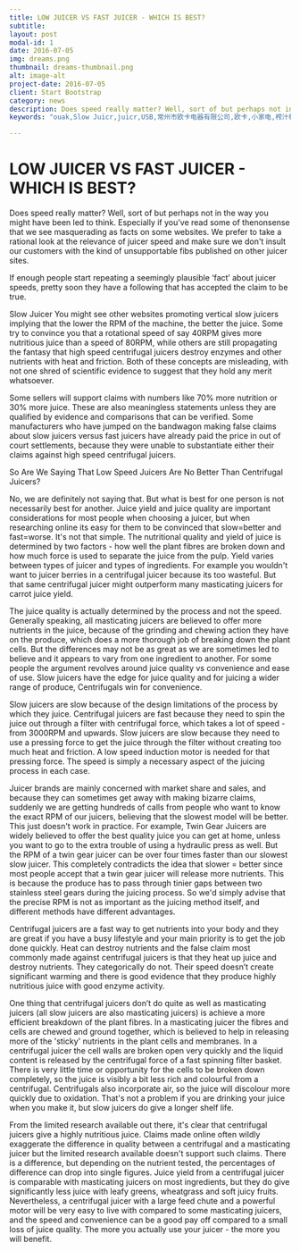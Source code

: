 ```yaml
---
title: LOW JUICER VS FAST JUICER - WHICH IS BEST?
subtitle:
layout: post
modal-id: 1
date: 2016-07-05
img: dreams.png
thumbnail: dreams-thumbnail.png
alt: image-alt
project-date: 2016-07-05
client: Start Bootstrap
category: news
description: Does speed really matter? Well, sort of but perhaps not in the way you might have been led to think. Especially if you’ve read ​some of the ​nonsense that we see masquerading as facts on some websites.
keywords: "ouak,Slow Juicr,juicr,USB,常州市欧卡电器有限公司,欧卡,小家电,榨汁机,慢磨机,原汁机"

---
```

# LOW JUICER VS FAST JUICER - WHICH IS BEST? #

Does speed really matter? Well, sort of but perhaps not in the way you might have been led to think. Especially if you’ve read ​some of the ​nonsense that we see masquerading as facts on some websites. We prefer to take a rational look at the relevance of juicer speed and make sure we don't insult our customers with the kind of unsupportable ​fibs published on other juicer sites.

If enough people start repeating a seemingly plausible ‘fact’ about juicer speeds, pretty soon they have a following that has accepted the claim to be true.

Slow Juicer You might see other websites promoting vertical slow juicers implying that the lower the RPM of the machine, the better the juice. Some try to convince you that a rotational speed of say 40RPM gives more nutritious juice than a speed of 80RPM, while others are still propagating the fantasy that high speed centrifugal juicers destroy enzymes and other nutrients with heat and friction. Both of these concepts are misleading, with not one shred of scientific evidence to suggest that they hold any merit whatsoever.

​Some sellers will support claims with numbers like 70% more nutrition or 30% more juice. These are also meaningless statements unless they are qualified by evidence and comparisons that can be verified. Some manufacturers who have jumped on the bandwagon making false claims about slow juicers versus fast juicers have already paid the price in out of court settlements, because they were unable to substantiate either their claims against high speed centrifugal juicers.

So Are We Saying That Low Speed Juicers Are No Better Than Centrifugal Juicers?

No, we are definitely not saying that. But what is best for one person is not necessarily best for another. Juice yield and juice quality are important considerations for most people when choosing a juicer, but when researching online its easy for them to be convinced that slow=better and fast=worse. It's not that simple. The nutritional quality and yield of juice is determined by two factors - how well the plant fibres are broken down and how much force is used to separate the juice from the pulp. Yield varies between types of juicer and types of ingredients. For example you wouldn't want to juicer berries in a centrifugal juicer because its too wasteful. But that same centrifugal juicer might outperform many masticating juicers for carrot juice yield.

The juice quality is actually determined by the process and not the speed. Generally speaking, all masticating juicers are believed to offer more nutrients in the juice, because of the grinding and chewing action they have on the produce, which does a more thorough job of breaking down the plant cells. But the differences may not be as great as we are sometimes led to believe and it appears to vary from one ingredient to another. ​For some people the argument revolves around juice quality vs convenience and ease of use. Slow juicers have the edge for juice quality and for juicing a wider range of produce, Centrifugals win for convenience.

Slow juicers are slow because of the design limitations of the process by which they juice.  Centrifugal juicers are fast because they need to spin the juice out through a filter with centrifugal force, which takes a lot of speed - from 3000RPM and upwards. Slow juicers are slow because they need to use a pressing force to get the juice through the filter without creating too much heat and friction. A low speed induction motor is needed for that pressing force. The speed is simply a necessary aspect of the juicing process in each case.

​Juicer brands are ​mainly concerned with market share and sales, and because they can sometimes get away with making ​bizarre claims, suddenly we are getting hundreds of calls from people who want to know the exact RPM of our juicers, believing that the slowest model will be better. This just doesn't work in practice. For example, Twin Gear Juicers are widely believed to offer the best quality juice you can get at home, unless you want to go to the extra trouble of using a hydraulic press as well. But the RPM of a twin gear juicer can be over four times faster than our slowest slow juicer. This completely contradicts the idea that slower = better since most people accept that ​a twin gear juicer will release more nutrients. This is because the produce has to pass through tinier gaps between two stainless steel gears during the juicing process. So we'd simply advise that the precise RPM is not as important as the juicing method itself, and different methods have different advantages.

Centrifugal juicers are a fast way to get nutrients into your body and they are great if you have a busy lifestyle and your main priority is to get the job done quickly. Heat can destroy nutrients and the false claim most commonly made against centrifugal juicers is that they heat up juice and destroy nutrients. They categorically do not. Their speed doesn’t create significant warming and there is good evidence that they produce highly nutritious juice with good enzyme activity.

One thing that centrifugal juicers don’t do quite as well as masticating juicers (all slow juicers are also masticating juicers) is achieve a more efficient breakdown of the plant fibres. In a masticating juicer the fibres and cells are chewed and ground together, which is believed to help in releasing more of the 'sticky' nutrients in the plant cells and membranes. In a centrifugal juicer the cell walls are broken open very quickly and the liquid content is released by the centrifugal force of ​a fast spinning filter basket. There is very little time or opportunity for the cells to be broken down completely, so the juice is visibly a bit less rich and colourful from a centrifugal. Centrifugals also incorporate air, so the juice will discolour more quickly due to oxidation. That's not a problem if you are drinking your juice when you make it, but slow juicers do give a longer shelf life.

From the limited research available out there, it's clear that centrifugal juicers give a highly nutritious juice. Claims made online often wildly exaggerate the difference in quality between a centrifugal and a masticating juicer but the limited research available doesn't support such claims. There is a difference, but depending on the nutrient tested, the percentages of difference can drop into single figures. Juice yield from a centrifugal juicer is comparable with masticating juicers on most ingredients, but they do give significantly less juice with leafy greens, wheatgrass and soft juicy fruits. Nevertheless, a centrifugal juicer with a large feed chute and a powerful motor will be very easy to live with compared to some masticating juicers, and the speed and convenience can be a good pay off compared to a small loss of juice quality. The more you actually use your juicer - the more you will benefit.
